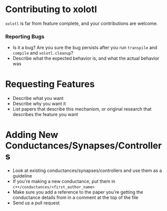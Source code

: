 
# Contributing to xolotl

`xolotl` is far from feature complete, and your contributions are welcome.

### Reporting Bugs


* Is it a bug? Are you sure the bug persists after you run `transpile` and `compile` and `xolotl.cleanup`?
* Describe what the expected behavior is, and what the actual behavior was


# Requesting Features

* Describe what you want
* Describe why you want it
* List papers that describe this mechanism, or original research that describes the feature you want

# Adding New Conductances/Synapses/Controllers

* Look at existing conductances/synapses/controllers and use them as a guideline
* If you're making a new conductance, put them in ``c++/conductances/<first_author_name>``
* Make sure you add a reference to the paper you're getting the conductance details from in a comment at the top of the file
* Send us a pull request
